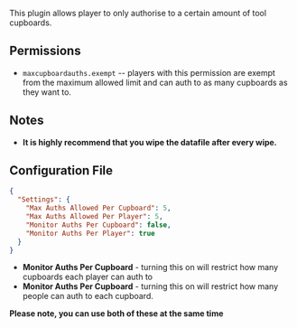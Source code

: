 This plugin allows player to only authorise to a certain amount of tool cupboards.

## Permissions
- `maxcupboardauths.exempt` -- players with this permission are exempt from the maximum allowed limit and can auth to as many cupboards as they want to.

## Notes
- **It is highly recommend that you wipe the datafile after every wipe.**

## Configuration File
```json
{
  "Settings": {
    "Max Auths Allowed Per Cupboard": 5,
    "Max Auths Allowed Per Player": 5,
    "Monitor Auths Per Cupboard": false,
    "Monitor Auths Per Player": true
  }
}
```
- **Monitor Auths Per Cupboard** - turning this on will restrict how many cupboards each player can auth to
- **Monitor Auths Per Cupboard** - turning this on will restrict how many people can auth to each cupboard.

**Please note, you can use both of these at the same time**
